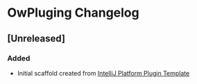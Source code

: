 <!-- Keep a Changelog guide -> https://keepachangelog.com -->

# OwPluging Changelog

## [Unreleased]
### Added
- Initial scaffold created from [IntelliJ Platform Plugin Template](https://github.com/JetBrains/intellij-platform-plugin-template)
